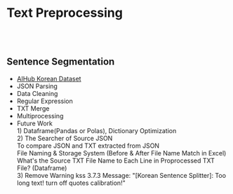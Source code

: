 # Text Preprocessing
<br/><br/>

## Sentence Segmentation

* [AIHub Korean Dataset](https://aihub.or.kr/aihubdata/data/list.do?pageIndex=1&currMenu=115&topMenu=100&dataSetSn=&srchdataClCode=DATACL001&srchOrder=&SrchdataClCode=DATACL002&searchKeyword=&srchDataRealmCode=REALM002&srchDataTy=DATA003)
* JSON Parsing
* Data Cleaning
* Regular Expression
* TXT Merge
* Multiprocessing
* Future Work
<br>1) Dataframe(Pandas or Polas), Dictionary Optimization
<br>2) The Searcher of Source JSON
<br>To compare JSON and TXT extracted from JSON
<br>File Naming & Storage System (Before & After File Name Match in Excel)
<br>What's the Source TXT File Name to Each Line in Proprocessed TXT File? (Dataframe)
<br>3) Remove Warning kss 3.7.3 Message: "[Korean Sentence Splitter]: Too long text! turn off quotes calibration!"
<br/><br/>


